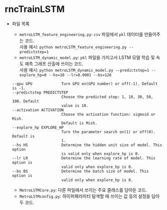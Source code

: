 # rncTrainLSTM

- 파일 목록
  - `metroLSTM_feature_engineering.py`: `csv` 파일에서 `pkl` 데이터를 만들어주는 코드.  
    사용 예시: `python metroLSTM_feature_engineering.py --predictstep=1`
  - `metroLSTM_dynamic_model.py`: `pkl` 파일을 가지고서 LSTM 모델 학습 및 속도 예측 그래프 산출에 쓰이는 코드.  
    사용 예시: `python metroLSTM_dynamic_model.py --predictstep=1 --explore_hp=0 --hs=10 --lr=0.0001 --bs=128`  
    
  ```
  --gpu GPU             Turn GPU on(GPU number) or off(-1). Default is -1.
  --predictstep PREDICTSTEP
                        Choose the predicted step: 1, 10, 30, 50, 100. Default
                        value is 10.
  --activation ACTIVATION
                        Choose the activation function: sigmoid or Mish.  
                        Default is Mish.
  --explore_hp EXPLORE_HP
                        Turn the parameter search on(1) or off(0). Default is
                        1.
  --hs HS               Determine the hidden unit size of model. This option
                        is valid only when explore_hp is 0.
  --lr LR               Determine the learning rate of model. This option is
                        valid only when explore_hp is 0.
  --bs BS               Determine the batch size of model. This option is
                        valid only when explore_hp is 0.
  ```
  
    
  - `MetroLSTMCore.py`: 다른 파일에서 쓰이는 주요 클래스를 담아둔 코드.  
  - `MetroLSTMconfig.py`: 하이퍼패러미터 탐색할 때 쓰이는 값 등의 설정을 담아두 코드.
